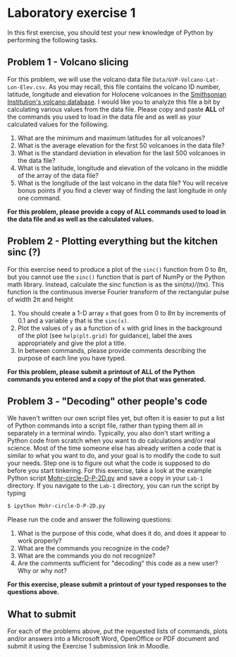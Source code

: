 # Laboratory exercise 1
In this first exercise, you should test your new knowledge of Python by performing the following tasks.

## Problem 1 - Volcano slicing
For this problem, we will use the volcano data file `Data/GVP-Volcano-Lat-Lon-Elev.csv`. As you may recall, this file contains the volcano ID number, latitude, longitude and elevation for Holocene volcanoes in the [Smithsonian Institution's volcano database](http://volcano.si.edu/). I would like you to analyze this file a bit by calculating various values from the data file. Please copy and paste **ALL** of the commands you used to load in the data file and as well as your calculated values for the following.

1. What are the minimum and maximum latitudes for all volcanoes?
2. What is the average elevation for the first 50 volcanoes in the data file?
3. What is the standard deviation in elevation for the last 500 volcanoes in the data file?
4. What is the latitude, longitude and elevation of the volcano in the middle of the array of the data file?
5. What is the longitude of the last volcano in the data file? You will receive bonus points if you find a clever way of finding the last longitude in only one command.

**For this problem, please provide a copy of ALL commands used to load in the data file and as well as the calculated values.**

## Problem 2 - Plotting everything but the kitchen sinc (?)
For this exercise need to produce a plot of the `sinc()` function from 0 to 8π, but you cannot use the `sinc()` function that is part of NumPy or the Python math library. Instead, calculate the sinc function is as the sin(π*x)/(π*x). This function is the continuous inverse Fourier transform of the rectangular pulse of width 2π and height

1. You should create a 1-D array `x` that goes from 0 to 8π by increments of 0.1 and a variable `y` that is the `sinc(x)`.
2. Plot the values of `y` as a function of `x` with grid lines in the background of the plot (see `help(plt.grid)` for guidance), label the axes appropriately and give the plot a title.
3. In between commands, please provide comments describing the purpose of each line you have typed.

**For this problem, please submit a printout of ALL of the Python commands you entered and a copy of the plot that was generated.**

## Problem 3 - "Decoding" other people's code
We haven't written our own script files yet, but often it is easier to put a list of Python commands into a script file, rather than typing them all in separately in a terminal windo. Typically, you also don't start writing a Python code from scratch when you want to do calculations and/or real science. Most of the time someone else has already written a code that is similar to what you want to do, and your goal is to modify the code to suit your needs. Step one is to figure out what the code is supposed to do before you start tinkering. For this exercise, take a look at the example Python script [Mohr-circle-D-P-2D.py](Source/Mohr-circle-D-P-2D.py) and save a copy in your `Lab-1` directory. If you navigate to the `Lab-1` directory, you can run the script by typing

```bash
$ ipython Mohr-circle-D-P-2D.py
```

Please run the code and answer the following questions:

1. What is the purpose of this code, what does it do, and does it appear to work properly?
2. What are the commands you recognize in the code?
3. What are the commands you do not recognize?
4. Are the comments sufficient for "decoding" this code as a new user? Why or why not?

**For this exercise, please submit a printout of your typed responses to the questions above.**

## What to submit
For each of the problems above, put the requested lists of commands, plots and/or answers into a Microsoft Word, OpenOffice or PDF document and submit it using the Exercise 1 submission link in Moodle.
